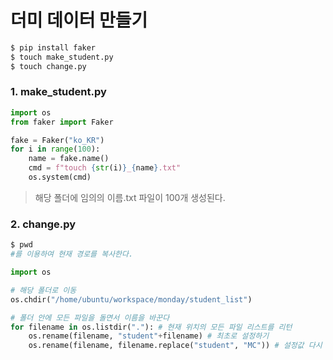# 더미 데이터 만들기

```bash
$ pip install faker
$ touch make_student.py
$ touch change.py
```



### 1. make_student.py

```python
import os
from faker import Faker

fake = Faker("ko_KR")
for i in range(100):
    name = fake.name()
    cmd = f"touch {str(i)}_{name}.txt"
    os.system(cmd)
```

> 해당 폴더에 임의의 이름.txt 파일이 100개 생성된다.



### 2. change.py

```bash
$ pwd
#를 이용하여 현재 경로를 복사한다.
```

```python
import os

# 해당 폴더로 이동
os.chdir("/home/ubuntu/workspace/monday/student_list")

# 폴더 안에 모든 파일을 돌면서 이름을 바꾼다
for filename in os.listdir("."): # 현재 위치의 모든 파일 리스트를 리턴
    os.rename(filename, "student"+filename) # 최초로 설정하기
    os.rename(filename, filename.replace("student", "MC")) # 설정값 다시 바꾸기
```

